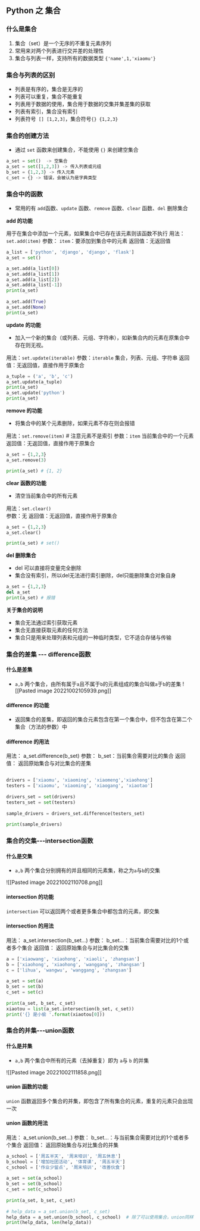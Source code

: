 ## Python 之 集合

### 什么是集合

1. 集合（set）是一个无序的不重复元素序列
2. 常用来对两个列表进行交并差的处理性
3. 集合与列表一样，支持所有的数据类型   `{'name',1,'xiaomu'}`


### 集合与列表的区别

 - 列表是有序的，集合是无序的
 - 列表可以重复，集合不能重复
 - 列表用于数据的使用，集合用于数据的交集并集差集的获取
 - 列表有索引，集合没有索引
 - 列表符号` [] [1,2,3]`，集合符号`{} {1,2,3}`


### 集合的创建方法

- 通过 `set` 函数来创建集合，不能使用 `{}` 来创建空集合
```python
a_set = set()  -> 空集合
a_set = set([1,2,3]) -> 传入列表或元组
b_set = {1,2,3} -> 传入元素
c_set = {} -> 错误，会被认为是字典类型
```

### 集合中的函数

- 常用的有 `add`函数、`update` 函数、`remove` 函数、`clear` 函数、`del` 删除集合

**add 的功能**

用于在集合中添加一个元素，如果集合中已存在该元素则该函数不执行
用法：
			`set.add(item)`
参数：
			`item`：要添加到集合中的元素
返回值：无返回值

```python
a_list = ['python', 'django', 'django', 'flask']  
a_set = set()  

a_set.add(a_list[0])  
a_set.add(a_list[1])  
a_set.add(a_list[2])  
a_set.add(a_list[-1])  
print(a_set)  
  
a_set.add(True)  
a_set.add(None)  
print(a_set)
```

**update 的功能**

- 加入一个新的集合（或列表、元组、字符串），如新集合内的元素在原集合中存在则无视。

用法：`set.update(iterable)`
参数：`iterable` 集合，列表、元组、字符串
返回值：无返回值，直接作用于原集合

```python
a_tuple = ('a', 'b', 'c')  
a_set.update(a_tuple)  
print(a_set)  
a_set.update('python')  
print(a_set)
```


**remove 的功能**

- 将集合中的某个元素删除，如果元素不存在则会报错

用法：`set.remove(item)`  # 注意元素不是索引
参数：`item` 当前集合中的一个元素
返回值：无返回值，直接作用于原集合

```python
a_set = {1,2,3}
a_set.remove(3)

print(a_set) # {1, 2}
```

**clear 函数的功能**

- 清空当前集合中的所有元素

用法：`set.clear()`  
参数：无
返回值：无返回值，直接作用于原集合

```python
a_set = {1,2,3}
a_set.clear()

print(a_set) # set()
```

**del 删除集合**

- del 可以直接将变量完全删除
- 集合没有索引，所以del无法进行索引删除，del只能删除集合对象自身

```python
a_set = {1,2,3}
del a_set
print(a_set) # 报错
```

**关于集合的说明**

- 集合无法通过索引获取元素
- 集合无直接获取元素的任何方法
- 集合只是用来处理列表和元组的一种临时类型，它不适合存储与传输


### 集合的差集 --- difference函数

#### 什么是差集
- `a,b` 两个集合，由所有属于`a`且不属于`b`的元素组成的集合叫做`a`于`b`的差集
![[Pasted image 20221002105939.png]]

#### difference 的功能

- 返回集合的差集，即返回的集合元素包含在第一个集合中，但不包含在第二个集合（方法的参数）中

#### difference 的用法

用法：
			a_set.difference(b_set)
参数：
			b_set：当前集合需要对比的集合
返回值：
			返回原始集合与对比集合的差集

```python
  
drivers = ['xiaomu', 'xiaoming', 'xiaomeng','xiaohong']  
testers = ['xiaomu', 'xiaoming', 'xiaogang', 'xiaotao']  
  
drivers_set = set(drivers)  
testers_set = set(testers)  
  
sample_drivers = drivers_set.difference(testers_set)  
  
print(sample_drivers)
```

### 集合的交集---intersection函数

#### 什么是交集

- `a,b` 两个集合分别拥有的并且相同的元素集，称之为`a`与`b`的交集

![[Pasted image 20221002110708.png]]
#### intersection 的功能

`intersection` 可以返回两个或者更多集合中都包含的元素，即交集

#### intersection 的用法

用法：
			a_set.intersection(b_set...)
参数：
			b_set...：当前集合需要对比的1个或者多个集合
返回值：
			返回原始集合与对比集合的交集


```python
a = ['xiaowang', 'xiaohong', 'xiaoli', 'zhangsan']  
b = ['xiaohong', 'xiaohong', 'wanggang', 'zhangsan']  
c = ['lihua', 'wangwu', 'wanggang', 'zhangsan']  
  
a_set = set(a)  
b_set = set(b)  
c_set = set(c)  
  
print(a_set, b_set, c_set)  
xiaotou = list(a_set.intersection(b_set, c_set))  
print('{} 是小偷 '.format(xiaotou[0]))
```


### 集合的并集---union函数

#### 什么是并集

- `a,b` 两个集合中所有的元素（去掉重复）即为 `a`与 `b` 的并集

![[Pasted image 20221002111858.png]]

#### union 函数的功能

`union` 函数返回多个集合的并集，即包含了所有集合的元素，重复的元素只会出现一次

#### union 函数的用法

用法：
			a_set.union(b_set...)
参数：
			b_set...：与当前集合需要对比的1个或者多个集合
返回值：
			返回原始集合与对比集合的并集

```python
a_school = ['周五半天', '周末培训', '周五休息']  
b_school = ['增加社团活动', '体育课', '周五半天']  
c_school = ['作业少留点', '周末培训', '改善伙食']  
  
a_set = set(a_school)  
b_set = set(b_school)  
c_set = set(c_school)  
  
print(a_set, b_set, c_set)  
  
# help_data = a_set.union(b_set, c_set)  
help_data = a_set.union(b_school, c_school)  # 除了可以使用集合，union同样对列表起作业  
print(help_data, len(help_data))
```


### 






